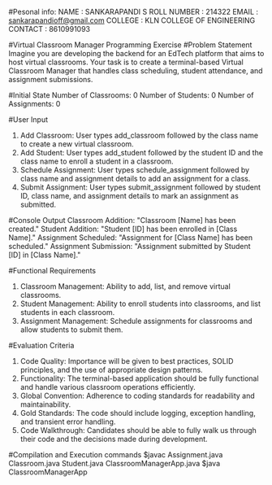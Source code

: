 #Pesonal info:
NAME : SANKARAPANDI S
ROLL NUMBER : 214322
EMAIL : sankarapandioff@gmail.com
COLLEGE : KLN COLLEGE OF ENGINEERING
CONTACT : 8610991093


#Virtual Classroom Manager Programming Exercise
#Problem Statement
Imagine you are developing the backend for an EdTech platform that aims to host virtual classrooms. Your task is to create a terminal-based
Virtual Classroom Manager that handles class scheduling, student attendance, and assignment submissions.

#Initial State
Number of Classrooms: 0
Number of Students: 0
Number of Assignments: 0

#User Input
1. Add Classroom: User types add_classroom followed by the class name to create a new virtual classroom.
2. Add Student: User types add_student followed by the student ID and the class name to enroll a student in a classroom.
3. Schedule Assignment: User types schedule_assignment followed by class name and assignment details to add an assignment for a
class.
4. Submit Assignment: User types submit_assignment followed by student ID, class name, and assignment details to mark an
assignment as submitted.

#Console Output
Classroom Addition: "Classroom [Name] has been created."
Student Addition: "Student [ID] has been enrolled in [Class Name]."
Assignment Scheduled: "Assignment for [Class Name] has been scheduled."
Assignment Submission: "Assignment submitted by Student [ID] in [Class Name]."

#Functional Requirements
1. Classroom Management: Ability to add, list, and remove virtual classrooms.
2. Student Management: Ability to enroll students into classrooms, and list students in each classroom.
3. Assignment Management: Schedule assignments for classrooms and allow students to submit them.

#Evaluation Criteria
1. Code Quality: Importance will be given to best practices, SOLID principles, and the use of appropriate design patterns.
2. Functionality: The terminal-based application should be fully functional and handle various classroom operations efficiently.
3. Global Convention: Adherence to coding standards for readability and maintainability.
4. Gold Standards: The code should include logging, exception handling, and transient error handling.
5. Code Walkthrough: Candidates should be able to fully walk us through their code and the decisions made during development.

#Compilation and Execution commands 
$javac Assignment.java Classroom.java Student.java ClassroomManagerApp.java
$java ClassroomManagerApp
